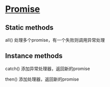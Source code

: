 # [Promise](https://developer.mozilla.org/en-US/docs/Web/JavaScript/Reference/Global_Objects/Promise)

## Static methods

all() 处理多个promise，有一个失败则调用异常处理

## Instance methods

catch() 添加异常处理器，返回新的promise

then() 添加处理器，返回新的promise
